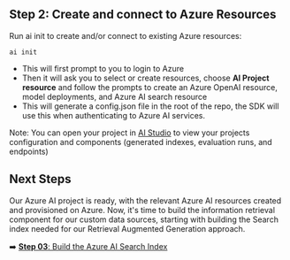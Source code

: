 
## Step 2: Create and connect to Azure Resources

Run ai init to create and/or connect to existing Azure resources:
```
ai init
```

- This will first prompt to you to login to Azure
- Then it will ask you to select or create resources, choose  **AI Project resource** and follow the prompts to create an Azure OpenAI resource, model deployments, and Azure AI  search resource
- This will generate a config.json file in the root of the repo, the SDK will use this when authenticating to Azure AI services.

Note: You can open your project in [AI Studio](https://aka.ms/AzureAIStudio) to view your projects configuration and components (generated indexes, evaluation runs, and endpoints)


## Next Steps

Our Azure AI project is ready, with the relevant Azure AI resources created and provisioned on Azure. Now, it's time to build the information retrieval component for our custom data sources, starting with building the Search index needed for our Retrieval Augmented Generation approach.

➡️ [**Step 03**: Build the Azure AI Search Index](./step-03.md)